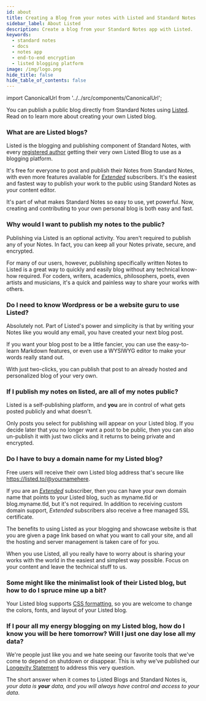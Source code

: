 ```yaml
---
id: about
title: Creating a Blog from your notes with Listed and Standard Notes
sidebar_label: About Listed
description: Create a blog from your Standard Notes app with Listed.
keywords:
  - standard notes
  - docs
  - notes app
  - end-to-end encryption
  - listed blogging platform
image: /img/logo.png
hide_title: false
hide_table_of_contents: false
---
```


<!-- Copied from https://standardnotes.org/help/60/creating-a-blog-from-your-notes-with-listed-and-standard-notes -->

import CanonicalUrl from '../../src/components/CanonicalUrl';

<CanonicalUrl
 canonicalUrl="https://standardnotes.org/help/60/creating-a-blog-from-your-notes-with-listed-and-standard-notes"
/>

You can publish a public blog directly from Standard Notes using [Listed](https://listed.to). Read on to learn more about creating
your own Listed blog.

### What are are Listed blogs?

Listed is the blogging and publishing component of Standard Notes, with every [registered author](https://listed.to/) getting their very own Listed Blog to use as a blogging platform.

It's free for everyone to post and publish their Notes from Standard Notes, with even more features available for [_Extended_](https://standardnotes.org/extensions) subscribers. It's the easiest and fastest way to publish your work to the public using Standard Notes as your content editor.

It's part of what makes Standard Notes so easy to use, yet powerful. Now, creating and contributing to your own personal blog is both easy and fast.

### Why would I want to publish my notes to the public?

Publishing via Listed is an optional activity. You aren't required to publish any of your Notes. In fact, you can keep all your Notes private, secure, and encrypted.

For many of our users, however, publishing specifically written Notes to Listed is a great way to quickly and easily blog without any technical know-how required. For coders, writers, academics, philosophers, poets, even artists and musicians, it's a quick and painless way to share your works with others.

### Do I need to know Wordpress or be a website guru to use Listed?

Absolutely not. Part of Listed's power and simplicity is that by writing your Notes like you would any email, you have created your next blog post.

If you want your blog post to be a little fancier, you can use the easy-to-learn Markdown features, or even use a WYSIWYG editor to make your words really stand out.

With just two-clicks, you can publish that post to an already hosted and personalized blog of your very own.

### If I publish my notes on listed, are all of my notes public?

Listed is a self-publishing platform, and **you** are in control of what gets posted publicly and what doesn't.

Only posts you select for publishing will appear on your Listed blog. If you decide later that you no longer want a post to be public, then you can also un-publish it with just two clicks and it returns to being private and encrypted.

### Do I have to buy a domain name for my Listed blog?

Free users will receive their own Listed blog address that's secure like https://listed.to/@yournamehere.

If you are an [_Extended_](https://standardnotes.org/extensions) subscriber, then you can have your own domain name that points to your Listed blog, such as myname.tld or blog.myname.tld, but it's not required. In addition to receiving custom domain support, _Extended_ subscribers also receive a free managed SSL certificate.

The benefits to using Listed as your blogging and showcase website is that you are given a page link based on what you want to call your site, and all the hosting and server management is taken care of for you.

When you use Listed, all you really have to worry about is sharing your works with the world in the easiest and simplest way possible. Focus on your content and leave the technical stuff to us.

### Some might like the minimalist look of their Listed blog, but how to do I spruce mine up a bit?

Your Listed blog supports [CSS formatting](./styles.md), so you are welcome to change the colors, fonts, and layout of your Listed blog.

### If I pour all my energy blogging on my Listed blog, how do I know you will be here tomorrow? Will I just one day lose all my data?

We're people just like you and we hate seeing our favorite tools that we've come to depend on shutdown or disappear. This is why we've published our [Longevity Statement](https://standardnotes.org/longevity) to address this very question.

The short answer when it comes to Listed Blogs and Standard Notes is, _your data is **your** data, and you will always have control and access to your data_.
